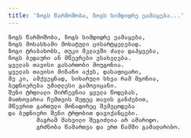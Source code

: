 ```yaml
---
title: 'ზოგს წარმოშობა, ზოგს სიმდიდრე ეამაყება...'
---
```


    ზოგს წარმოშობა, ზოგს სიმდიდრე ეამაყება,
    ზოგს მოსასხამი მოხატული ცისარტყელებად.
    ზოგი ტრაბახობს, თუკი მკლავში ძალა დაჰყვება,
    ზოგს ბედაური ან მწევრები ესახელება.
    ყველას თავისი გასართობი მოუგონია.
    ყველას თავისი მიზანი აქვს, დასაფიცარი,
    მე კი, ამქვეყნად, სიხარული სხვა რამ მგონია,
    ბედნიერება უმაღლესი გამოვიცანი.
    შენი ტრფიალი მირჩევნია ყველა წოდებას,
    მათხოვარია ჩემთვის მეფეც თავის განძებით,
    მწევრით გართული მონადირეც შემეცოდება
    და ბედნიერი შენი ტრფობით დავიქანცები.
            მაგრამ მახვილი შეგიძლია არ ამარიდო.
            გრძნობა წამართვა და ერთ წამში გამაღარიბო.
